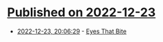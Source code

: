 # [Published on 2022-12-23](index.md)

* [2022-12-23, 20:06:29](https://news.ycombinator.com/item?id=34110036) - [Eyes That Bite](https://www.lrb.co.uk/the-paper/v45/n01/anne-enright/eyes-that-bite)
